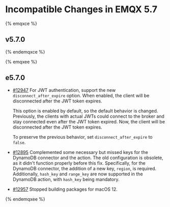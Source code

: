 # Incompatible Changes in EMQX 5.7

{% emqxce %}

## v5.7.0


{% endemqxce %}

{% emqxee %}

## e5.7.0

- [#12947](https://github.com/emqx/emqx/pull/12947) For JWT authentication, support the new `disconnect_after_expire` option. When enabled, the client will be disconnected after the JWT token expires.

  This option is enabled by default, so the default behavior is changed.
  Previously, the clients with actual JWTs could connect to the broker and stay connected
  even after the JWT token expired.
  Now, the client will be disconnected after the JWT token expires.

  To preserve the previous behavior, set `disconnect_after_expire` to `false`.
- [#12895](https://github.com/emqx/emqx/pull/12895) Complemented some necessary but missed keys for the DynamoDB connector and the action. The old configuration is obsolete, as it didn't function properly before this fix. Specifically, for the DynamoDB connector, the addition of a new key, `region`, is required. Additionally, `hash_key` and `range_key` are now supported in the DynamoDB action, with `hash_key` being mandatory.
- [#12957](https://github.com/emqx/emqx/pull/12957) Stopped building packages for macOS 12.

{% endemqxee %}
